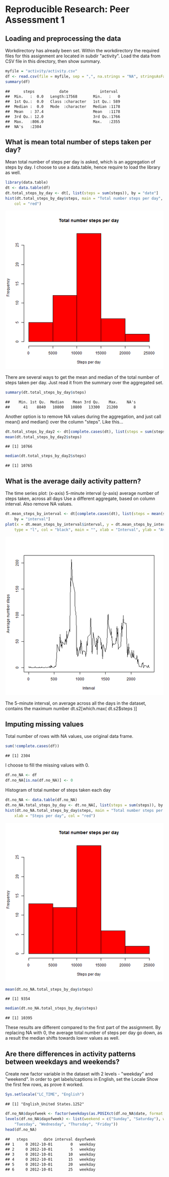 # Reproducible Research: Peer Assessment 1

## Loading and preprocessing the data
Workdirectory has already been set. Within the workdirectory the required files for this assignment are located in subdir "activity".
Load the data from CSV file in this directory, then show summary.

```r
myfile = "activity/activity.csv"
df <- read.csv(file = myfile, sep = ",", na.strings = "NA", stringsAsFactors = FALSE)
summary(df)
```

```
##      steps           date              interval   
##  Min.   :  0.0   Length:17568       Min.   :   0  
##  1st Qu.:  0.0   Class :character   1st Qu.: 589  
##  Median :  0.0   Mode  :character   Median :1178  
##  Mean   : 37.4                      Mean   :1178  
##  3rd Qu.: 12.0                      3rd Qu.:1766  
##  Max.   :806.0                      Max.   :2355  
##  NA's   :2304
```

## What is mean total number of steps taken per day?
Mean total number of steps per day is asked, which is an aggregation of steps by day. I choose to use a data.table, hence require to load the library as well.

```r
library(data.table)
dt <- data.table(df)
dt.total_steps_by_day <- dt[, list(steps = sum(steps)), by = "date"]
hist(dt.total_steps_by_day$steps, main = "Total number steps per day", xlab = "Steps per day", 
    col = "red")
```

![plot of chunk unnamed-chunk-2](figure/unnamed-chunk-2.png) 

There are several ways to get the mean and median of the total number of steps taken per day. Just read it from the summary over the aggregated set.

```r
summary(dt.total_steps_by_day$steps)
```

```
##    Min. 1st Qu.  Median    Mean 3rd Qu.    Max.    NA's 
##      41    8840   10800   10800   13300   21200       8
```

Another option is to remove NA values during the aggregation, and just call mean() and median() over the column "steps". Like this...

```r
dt.total_steps_by_day2 <- dt[complete.cases(dt), list(steps = sum(steps)), by = "date"]
mean(dt.total_steps_by_day2$steps)
```

```
## [1] 10766
```

```r
median(dt.total_steps_by_day2$steps)
```

```
## [1] 10765
```

## What is the average daily activity pattern?
The time series plot: 
  (x-axis) 5-minute interval
  (y-axis) average number of steps taken, across all days
Use a different aggregate, based on column interval. Also remove NA values.

```r
dt.mean_steps_by_interval <- dt[complete.cases(dt), list(steps = mean(steps)), 
    by = "interval"]
plot(x = dt.mean_steps_by_interval$interval, y = dt.mean_steps_by_interval$steps, 
    type = "l", col = "black", main = "", xlab = "Interval", ylab = "Average number steps")
```

![plot of chunk unnamed-chunk-5](figure/unnamed-chunk-5.png) 

The 5-minute interval, on average across all the days in the dataset, contains the maximum number 
dt.s2[which.max( dt.s2$steps )]

## Imputing missing values
Total number of rows with NA values, use original data frame.

```r
sum(!complete.cases(df))
```

```
## [1] 2304
```

I choose to fill the missing values with 0.

```r
df.no_NA <- df
df.no_NA[is.na(df.no_NA)] <- 0
```

Histogram of total number of steps taken each day

```r
dt.no_NA <- data.table(df.no_NA)
dt.no_NA.total_steps_by_day <- dt.no_NA[, list(steps = sum(steps)), by = "date"]
hist(dt.no_NA.total_steps_by_day$steps, main = "Total number steps per day", 
    xlab = "Steps per day", col = "red")
```

![plot of chunk unnamed-chunk-8](figure/unnamed-chunk-8.png) 



```r
mean(dt.no_NA.total_steps_by_day$steps)
```

```
## [1] 9354
```


```r
median(dt.no_NA.total_steps_by_day$steps)
```

```
## [1] 10395
```

These results are different compared to the first part of the assignment. By replacing NA with 0, the average total number of steps per day go down, as a result the median shifts towards lower values as well.

## Are there differences in activity patterns between weekdays and weekends?
Create new factor variable in the dataset with 2 levels - "weekday" and "weekend".
In order to get labels/captions in English, set the Locale
Show the first few rows, as prove it worked.

```r
Sys.setlocale("LC_TIME", "English")
```

```
## [1] "English_United States.1252"
```

```r
df.no_NA$dayofweek <- factor(weekdays(as.POSIXct(df.no_NA$date, format = "%Y-%m-%d")))
levels(df.no_NA$dayofweek) <- list(weekend = c("Sunday", "Saturday"), weekday = c("Monday", 
    "Tuesday", "Wednesday", "Thursday", "Friday"))
head(df.no_NA)
```

```
##   steps       date interval dayofweek
## 1     0 2012-10-01        0   weekday
## 2     0 2012-10-01        5   weekday
## 3     0 2012-10-01       10   weekday
## 4     0 2012-10-01       15   weekday
## 5     0 2012-10-01       20   weekday
## 6     0 2012-10-01       25   weekday
```


